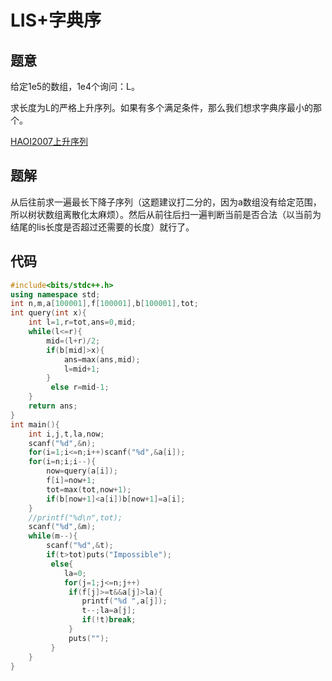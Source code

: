 # LIS+字典序

## 题意

给定1e5的数组，1e4个询问：L。

求长度为L的严格上升序列。如果有多个满足条件，那么我们想求字典序最小的那个。

[HAOI2007上升序列](https://www.luogu.org/problem/P2215)

## 题解

从后往前求一遍最长下降子序列（这题建议打二分的，因为a数组没有给定范围，所以树状数组离散化太麻烦）。然后从前往后扫一遍判断当前是否合法（以当前为结尾的lis长度是否超过还需要的长度）就行了。

## 代码

```cpp
#include<bits/stdc++.h>
using namespace std;
int n,m,a[100001],f[100001],b[100001],tot;
int query(int x){
    int l=1,r=tot,ans=0,mid;
    while(l<=r){
        mid=(l+r)/2;
        if(b[mid]>x){
            ans=max(ans,mid);
            l=mid+1;
        }
         else r=mid-1;
    }
    return ans;
}
int main(){
    int i,j,t,la,now;
    scanf("%d",&n);
    for(i=1;i<=n;i++)scanf("%d",&a[i]);
    for(i=n;i;i--){
        now=query(a[i]);
        f[i]=now+1;
        tot=max(tot,now+1);
        if(b[now+1]<a[i])b[now+1]=a[i];
    }
    //printf("%d\n",tot);
    scanf("%d",&m);
    while(m--){
        scanf("%d",&t);
        if(t>tot)puts("Impossible");
         else{
            la=0;
            for(j=1;j<=n;j++)
             if(f[j]>=t&&a[j]>la){
                printf("%d ",a[j]);
                t--;la=a[j];
                if(!t)break;
             }
             puts("");
         }
    }
}
```

